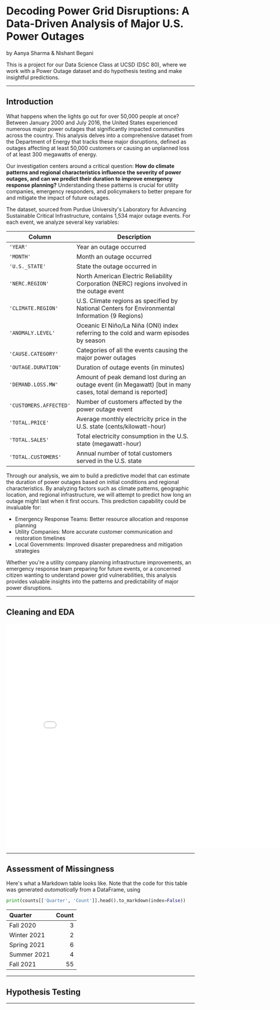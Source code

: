 # Decoding Power Grid Disruptions: A Data-Driven Analysis of Major U.S. Power Outages

by Aanya Sharma & Nishant Begani

This is a project for our Data Science Class at UCSD (DSC 80), where we work with a Power Outage dataset and do hypothesis testing and make insightful predictions.

---

## Introduction

What happens when the lights go out for over 50,000 people at once? Between January 2000 and July 2016, the United States experienced numerous major power outages that significantly impacted communities across the country. This analysis delves into a comprehensive dataset from the Department of Energy that tracks these major disruptions, defined as outages affecting at least 50,000 customers or causing an unplanned loss of at least 300 megawatts of energy.

Our investigation centers around a critical question: **How do climate patterns and regional characteristics influence the severity of power outages, and can we predict their duration to improve emergency response planning?** Understanding these patterns is crucial for utility companies, emergency responders, and policymakers to better prepare for and mitigate the impact of future outages.

The dataset, sourced from Purdue University's Laboratory for Advancing Sustainable Critical Infrastructure, contains 1,534 major outage events. For each event, we analyze several key variables:

| Column | Description |
|--------|-------------|
| ` 'YEAR' ` | Year an outage occurred |
| ` 'MONTH' ` | Month an outage occurred |
| ` 'U.S._STATE' ` | State the outage occurred in |
| ` 'NERC.REGION' ` | North American Electric Reliability Corporation (NERC) regions involved in the outage event |
| `'CLIMATE.REGION'` | U.S. Climate regions as specified by National Centers for Environmental Information (9 Regions) |
|` 'ANOMALY.LEVEL' `| Oceanic El Niño/La Niña (ONI) index referring to the cold and warm episodes by season |
| `'CAUSE.CATEGORY'` | Categories of all the events causing the major power outages |
| `'OUTAGE.DURATION'` | Duration of outage events (in minutes) |
| `'DEMAND.LOSS.MW'` | Amount of peak demand lost during an outage event (in Megawatt) [but in many cases, total demand is reported] |
| `'CUSTOMERS.AFFECTED'` | Number of customers affected by the power outage event |
| `'TOTAL.PRICE'` | Average monthly electricity price in the U.S. state (cents/kilowatt-hour) |
| `'TOTAL.SALES'` | Total electricity consumption in the U.S. state (megawatt-hour) |
| `'TOTAL.CUSTOMERS'` | Annual number of total customers served in the U.S. state |

Through our analysis, we aim to build a predictive model that can estimate the duration of power outages based on initial conditions and regional characteristics. By analyzing factors such as climate patterns, geographic location, and regional infrastructure, we will attempt to predict how long an outage might last when it first occurs. This prediction capability could be invaluable for:

- Emergency Response Teams: Better resource allocation and response planning
- Utility Companies: More accurate customer communication and restoration timelines
- Local Governments: Improved disaster preparedness and mitigation strategies

Whether you're a utility company planning infrastructure improvements, an emergency response team preparing for future events, or a concerned citizen wanting to understand power grid vulnerabilities, this analysis provides valuable insights into the patterns and predictability of major power disruptions.

---

## Cleaning and EDA

<iframe src="assets/10-80-enrollment.html" width=800 height=600 frameBorder=0></iframe>

---

## Assessment of Missingness

Here's what a Markdown table looks like. Note that the code for this table was generated _automatically_ from a DataFrame, using

```py
print(counts[['Quarter', 'Count']].head().to_markdown(index=False))
```

| Quarter     |   Count |
|:------------|--------:|
| Fall 2020   |       3 |
| Winter 2021 |       2 |
| Spring 2021 |       6 |
| Summer 2021 |       4 |
| Fall 2021   |      55 |

---

## Hypothesis Testing


---